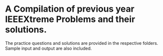 # A Compilation of previous year IEEEXtreme Problems and their solutions.
The practice questions and solutions are provided in the respective folders. Sample input and output are also included.


